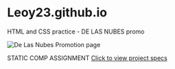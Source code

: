 # Leoy23.github.io
HTML and CSS practice - DE LAS NUBES promo

![De Las Nubes Promotion page](Users/leahyoung/desktop/turing/mod2/projects/static-comp/Leoy23.github.io/images/de-las-nubes.png)


STATIC COMP ASSIGNMENT
[Click to view project specs](https://frontend.turing.edu/projects/M2-static-comp-challenge.html)

